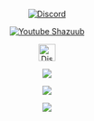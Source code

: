 
 <p align="center">
<a href="https://discords.com/bio/p/shazuub" target="blank"><img align="center" src="https://discord.c99.nl/widget/theme-1/470972839302791198.png" alt="Discord" /></a>
</p>
 <p align="center">
<a href="https://www.youtube.com/channel/UCSG40zTkJMUbW-GSYjux3bg" target="blank"><img align="center" src="https://img.shields.io/youtube/channel/subscribers/UCSG40zTkJMUbW-GSYjux3bg?label=s%27abonner&style=for-the-badge" alt="Youtube Shazuub" /></a>
</p>
</p>

<p align="center">
<a href="https://discord.gg/e6DVa2u8MU" target="blank"><img align="center" src="https://upload.wikimedia.org/wikipedia/fr/thumb/4/4f/Discord_Logo_sans_texte.svg/1818px-Discord_Logo_sans_texte.svg.png" alt="Discord" height="30" width="30"/></a>
</p>
                              
<p align="center">
  <img align="center" src="https://github-readme-stats.vercel.app/api/top-langs/?username=dhz542165&theme=onedark"/>
</p>

<p align="center">
  <a href="https://github.com/Shazuub?tab=repositories">
<img  src="https://github-readme-stats.vercel.app/api?username=Shazuub&hide=issues&show_icons=true&theme=onedark" data-canonical-src="https://github-readme-stats.vercel.app/api?username=Shazuub&hide=issues&show_icons=true&theme=onedark">
    </a>
</p>

<p align="center">
<a href="https://github.com/Shazuub/ShVehMenu">
  <img align="center" src="https://github-readme-stats.vercel.app/api/pin/?username=Shazuub&repo=ShVehMenu&theme=onedark"/>
</a>
</p>


